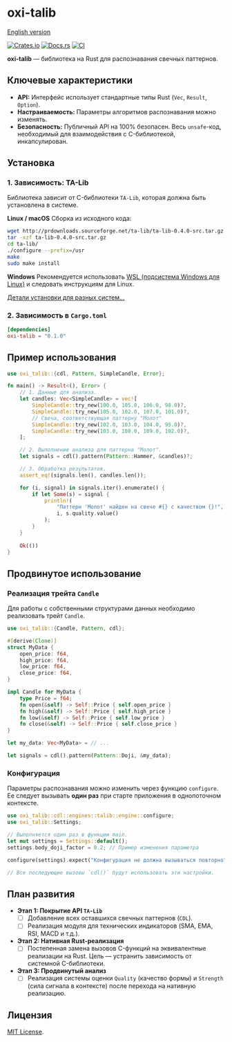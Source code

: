 # oxi-talib

[English version](README.md)

[![Crates.io](https://img.shields.io/crates/v/oxi-talib.svg)](https://crates.io/crates/oxi-talib)
[![Docs.rs](https://docs.rs/oxi-talib/badge.svg)](https://docs.rs/oxi-talib)
[![CI](https://github.com/sbooker/oxi-talib/actions/workflows/ci.yml/badge.svg)](https://github.com/sbooker/oxi-talib/actions)

**oxi-talib** — библиотека на Rust для распознавания свечных паттернов.

## Ключевые характеристики

*   **API:** Интерфейс использует стандартные типы Rust (`Vec`, `Result`, `Option`).
*   **Настраиваемость:** Параметры алгоритмов распознавания можно изменять.
*   **Безопасность:** Публичный API на 100% безопасен. Весь `unsafe`-код, необходимый для взаимодействия с C-библиотекой, инкапсулирован.

## Установка

### 1. Зависимость: TA-Lib

Библиотека зависит от C-библиотеки `TA-Lib`, которая должна быть установлена в системе.

**Linux / macOS**
Сборка из исходного кода:
```bash
wget http://prdownloads.sourceforge.net/ta-lib/ta-lib-0.4.0-src.tar.gz
tar -xzf ta-lib-0.4.0-src.tar.gz
cd ta-lib/
./configure --prefix=/usr
make
sudo make install
```

**Windows**
Рекомендуется использовать [WSL (подсистема Windows для Linux)](https://learn.microsoft.com/ru-ru/windows/wsl/install) и следовать инструкциям для Linux.

[Детали установки для разных систем...](https://github.com/TA-Lib/ta-lib-python/blob/master/docs/install.md)

### 2. Зависимость в `Cargo.toml`

```toml
[dependencies]
oxi-talib = "0.1.0"
```

## Пример использования

```rust
use oxi_talib::{cdl, Pattern, SimpleCandle, Error};

fn main() -> Result<(), Error> {
    // 1. Данные для анализа.
    let candles: Vec<SimpleCandle> = vec![
        SimpleCandle::try_new(100.0, 105.0, 106.0, 98.0)?,
        SimpleCandle::try_new(105.0, 102.0, 107.0, 101.0)?,
        // Свеча, соответствующая паттерну "Молот"
        SimpleCandle::try_new(102.0, 103.0, 104.0, 95.0)?,
        SimpleCandle::try_new(103.0, 108.0, 109.0, 102.0)?,
    ];

    // 2. Выполнение анализа для паттерна "Молот".
    let signals = cdl().pattern(Pattern::Hammer, &candles)?;

    // 3. Обработка результатов.
    assert_eq!(signals.len(), candles.len());

    for (i, signal) in signals.iter().enumerate() {
        if let Some(s) = signal {
            println!(
                "Паттерн 'Молот' найден на свече #{} с качеством {}!",
                i, s.quality.value()
            );
        }
    }
    
    Ok(())
}
```

## Продвинутое использование

### Реализация трейта `Candle`

Для работы с собственными структурами данных необходимо реализовать трейт `Candle`.

```rust
use oxi_talib::{Candle, Pattern, cdl};

#[derive(Clone)]
struct MyData {
    open_price: f64,
    high_price: f64,
    low_price: f64,
    close_price: f64,
}

impl Candle for MyData {
    type Price = f64;
    fn open(&self) -> Self::Price { self.open_price }
    fn high(&self) -> Self::Price { self.high_price }
    fn low(&self) -> Self::Price { self.low_price }
    fn close(&self) -> Self::Price { self.close_price }
}

let my_data: Vec<MyData> = // ...

let signals = cdl().pattern(Pattern::Doji, &my_data);
```

### Конфигурация

Параметры распознавания можно изменить через функцию `configure`. Ее следует вызывать **один раз** при старте приложения в однопоточном контексте.

```rust
use oxi_talib::cdl::engines::talib::engine::configure;
use oxi_talib::Settings;

// Выполняется один раз в функции main.
let mut settings = Settings::default();
settings.body_doji_factor = 0.2; // Пример изменения параметра

configure(settings).expect("Конфигурация не должна вызываться повторно");

// Все последующие вызовы `cdl()` будут использовать эти настройки.
```

## План развития

*   **Этап 1: Покрытие API `TA-Lib`**
    *   [ ] Добавление всех оставшихся свечных паттернов (`CDL`).
    *   [ ] Реализация модуля для технических индикаторов (SMA, EMA, RSI, MACD и т.д.).

*   **Этап 2: Нативная Rust-реализация**
    *   [ ] Постепенная замена вызовов C-функций на эквивалентные реализации на Rust. Цель — устранить зависимость от системной C-библиотеки.

*   **Этап 3: Продвинутый анализ**
    *   [ ] Реализация системы оценки `Quality` (качество формы) и `Strength` (сила сигнала в контексте) после перехода на нативную реализацию.

## Лицензия

[MIT License](LICENSE).